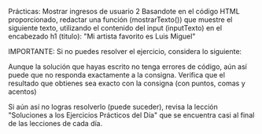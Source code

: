 Prácticas: Mostrar ingresos de usuario 2
Basandote en el código HTML proporcionado, redactar una función (mostrarTexto()) que muestre el siguiente texto, utilizando el contenido del input (inputTexto) en el encabezado h1 (titulo): "Mi artista favorito es Luis Miguel"



IMPORTANTE: Si no puedes resolver el ejercicio, considera lo siguiente:

Aunque la solución que hayas escrito no tenga errores de código, aún así puede que no responda exactamente a la consigna. Verifica que el resultado que obtienes sea exacto con la consigna (con puntos, comas y acentos)

Si aún así no logras resolverlo (puede suceder), revisa la lección "Soluciones a los Ejercicios Prácticos del Día" que se encuentra casi al final de las lecciones de cada día.